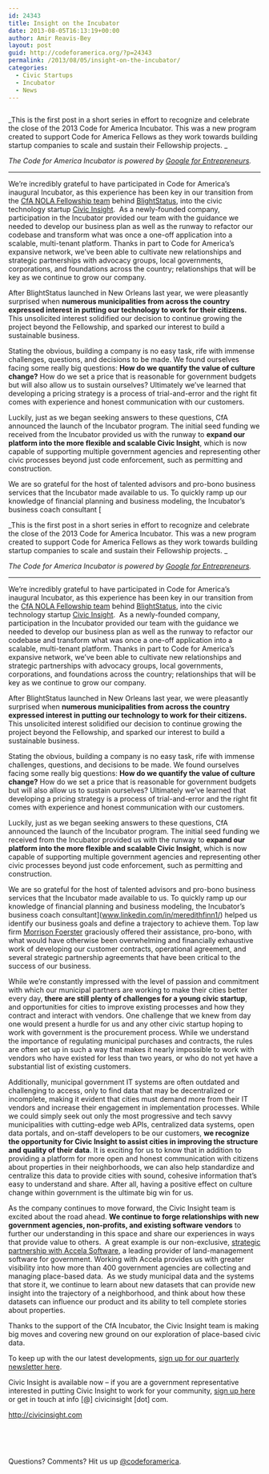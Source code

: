 ```yaml
---
id: 24343
title: Insight on the Incubator
date: 2013-08-05T16:13:19+00:00
author: Amir Reavis-Bey
layout: post
guid: http://codeforamerica.org/?p=24343
permalink: /2013/08/05/insight-on-the-incubator/
categories:
  - Civic Startups
  - Incubator
  - News
---
```

<img class="alignleft size-full wp-image-24363" title="CivicInsight" alt="" src="http://codeforamerica.org/wp-content/uploads/2013/06/CivicInsight1.jpg" />

_This is the first post in a short series in effort to recognize and celebrate the close of the 2013 Code for America Incubator. This was a new program created to support Code for America Fellows as they work towards building startup companies to scale and sustain their Fellowship projects. _

_The Code for America Incubator is powered by <a href="http://www.google.com/entrepreneurs" target="_blank">Google for Entrepreneurs</a>._

* * *

We’re incredibly grateful to have participated in Code for America’s inaugural Incubator, as this experience has been key in our transition from the [CfA NOLA Fellowship team](http://codeforamerica.org/2012-partners/nola/) behind [BlightStatus](http://blightstatus.nola.gov), into the civic technology startup [Civic Insight](http://www.civicinsight.com).  As a newly-founded company, participation in the Incubator provided our team with the guidance we needed to develop our business plan as well as the runway to refactor our codebase and transform what was once a one-off application into a scalable, multi-tenant platform. Thanks in part to Code for America’s expansive network, we’ve been able to cultivate new relationships and strategic partnerships with advocacy groups, local governments, corporations, and foundations across the country; relationships that will be key as we continue to grow our company.

After BlightStatus launched in New Orleans last year, we were pleasantly surprised when **numerous municipalities from across the country expressed interest in putting our technology to work for their citizens.** This unsolicited interest solidified our decision to continue growing the project beyond the Fellowship, and sparked our interest to build a sustainable business.

Stating the obvious, building a company is no easy task, rife with immense challenges, questions, and decisions to be made. We found ourselves facing some really big questions: **How do we quantify the value of culture change?** How do we set a price that is reasonable for government budgets but will also allow us to sustain ourselves? Ultimately we’ve learned that developing a pricing strategy is a process of trial-and-error and the right fit comes with experience and honest communication with our customers.

Luckily, just as we began seeking answers to these questions, CfA announced the launch of the Incubator program. The initial seed funding we received from the Incubator provided us with the runway to **expand our platform into the more flexible and scalable Civic Insight**, which is now capable of supporting multiple government agencies and representing other civic processes beyond just code enforcement, such as permitting and construction.

We are so grateful for the host of talented advisors and pro-bono business services that the Incubator made available to us. To quickly ramp up our knowledge of financial planning and business modeling, the Incubator’s business coach consultant [<img class="alignleft size-full wp-image-24363" title="CivicInsight" alt="" src="http://codeforamerica.org/wp-content/uploads/2013/06/CivicInsight1.jpg" />

_This is the first post in a short series in effort to recognize and celebrate the close of the 2013 Code for America Incubator. This was a new program created to support Code for America Fellows as they work towards building startup companies to scale and sustain their Fellowship projects. _

_The Code for America Incubator is powered by <a href="http://www.google.com/entrepreneurs" target="_blank">Google for Entrepreneurs</a>._

* * *

We’re incredibly grateful to have participated in Code for America’s inaugural Incubator, as this experience has been key in our transition from the [CfA NOLA Fellowship team](http://codeforamerica.org/2012-partners/nola/) behind [BlightStatus](http://blightstatus.nola.gov), into the civic technology startup [Civic Insight](http://www.civicinsight.com).  As a newly-founded company, participation in the Incubator provided our team with the guidance we needed to develop our business plan as well as the runway to refactor our codebase and transform what was once a one-off application into a scalable, multi-tenant platform. Thanks in part to Code for America’s expansive network, we’ve been able to cultivate new relationships and strategic partnerships with advocacy groups, local governments, corporations, and foundations across the country; relationships that will be key as we continue to grow our company.

After BlightStatus launched in New Orleans last year, we were pleasantly surprised when **numerous municipalities from across the country expressed interest in putting our technology to work for their citizens.** This unsolicited interest solidified our decision to continue growing the project beyond the Fellowship, and sparked our interest to build a sustainable business.

Stating the obvious, building a company is no easy task, rife with immense challenges, questions, and decisions to be made. We found ourselves facing some really big questions: **How do we quantify the value of culture change?** How do we set a price that is reasonable for government budgets but will also allow us to sustain ourselves? Ultimately we’ve learned that developing a pricing strategy is a process of trial-and-error and the right fit comes with experience and honest communication with our customers.

Luckily, just as we began seeking answers to these questions, CfA announced the launch of the Incubator program. The initial seed funding we received from the Incubator provided us with the runway to **expand our platform into the more flexible and scalable Civic Insight**, which is now capable of supporting multiple government agencies and representing other civic processes beyond just code enforcement, such as permitting and construction.

We are so grateful for the host of talented advisors and pro-bono business services that the Incubator made available to us. To quickly ramp up our knowledge of financial planning and business modeling, the Incubator’s business coach consultant](www.linkedin.com/in/meredithfinn1/) helped us identify our business goals and define a trajectory to achieve them. Top law firm [Morrison Foerster](http://www.mofo.com/) graciously offered their assistance, pro-bono, with what would have otherwise been overwhelming and financially exhaustive work of developing our customer contracts, operational agreement, and several strategic partnership agreements that have been critical to the success of our business.

<p dir="ltr">
  While we’re constantly impressed with the level of passion and commitment with which our municipal partners are working to make their cities better every day, <strong>there are still plenty of challenges for a young civic startup</strong>, and opportunities for cities to improve existing processes and how they contract and interact with vendors. One challenge that we knew from day one would present a hurdle for us and any other civic startup hoping to work with government is the procurement process. While we understand the importance of regulating municipal purchases and contracts, the rules are often set up in such a way that makes it nearly impossible to work with vendors who have existed for less than two years, or who do not yet have a substantial list of existing customers.
</p>

<p dir="ltr">
  Additionally, municipal government IT systems are often outdated and challenging to access, only to find data that may be decentralized or incomplete, making it evident that cities must demand more from their IT vendors and increase their engagement in implementation processes. While we could simply seek out only the most progressive and tech savvy municipalities with cutting-edge web APIs, centralized data systems, open data portals, and on-staff developers to be our customers, <strong>we recognize the opportunity for Civic Insight to assist cities in improving the structure and quality of their data</strong>. It is exciting for us to know that in addition to providing a platform for more open and honest communication with citizens about properties in their neighborhoods, we can also help standardize and centralize this data to provide cities with sound, cohesive information that’s easy to understand and share. After all, having a positive effect on culture change within government is the ultimate big win for us.
</p>

<p dir="ltr">
  As the company continues to move forward, the Civic Insight team is excited about the road ahead. <strong>We continue to forge relationships with new government agencies, non-profits, and existing software vendors</strong> to further our understanding in this space and share our experiences in ways that provide value to others.  A great example is our non-exclusive, <a href="http://online.wsj.com/article/PR-CO-20130423-908283.html?mod=googlenews_wsj">strategic partnership with Accela Software</a>, a leading provider of land-management software for government. Working with Accela provides us with greater visibility into how more than 400 government agencies are collecting and managing place-based data.  As we study municipal data and the systems that store it, we continue to learn about new datasets that can provide new insight into the trajectory of a neighborhood, and think about how these datasets can influence our product and its ability to tell complete stories about properties.
</p>

<p dir="ltr">
  Thanks to the support of the CfA Incubator, the Civic Insight team is making big moves and covering new ground on our exploration of place-based civic data.
</p>

To keep up with the our latest developments, [sign up for our quarterly newsletter here](http://civicinsight.com/#interested).

<p dir="ltr">
  Civic Insight is available now – if you are a government representative interested in putting Civic Insight to work for your community, <a href="http://civicinsight.com/#interested">sign up here</a> or get in touch at info [@] civicinsight [dot] com.
</p>

<a href="http://civicinsight.com" target="_blank">http://civicinsight.com</a>

&nbsp;

&nbsp;

Questions? Comments? Hit us up [@codeforamerica](http://twitter.com/codeforamerica).